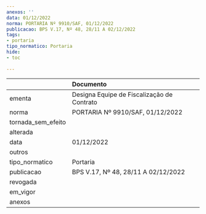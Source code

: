 ```yaml
---
anexos: ''
data: 01/12/2022
norma: PORTARIA Nº 9910/SAF, 01/12/2022
publicacao: BPS V.17, Nº 48, 28/11 A 02/12/2022
tags:
- portaria
tipo_normatico: Portaria
hide: 
- toc 
 
---
```


|                    | Documento                                  |
|:-------------------|:-------------------------------------------|
| ementa             | Designa Equipe de Fiscalização de Contrato |
| norma              | PORTARIA Nº 9910/SAF, 01/12/2022           |
| tornada_sem_efeito |                                            |
| alterada           |                                            |
| data               | 01/12/2022                                 |
| outros             |                                            |
| tipo_normatico     | Portaria                                   |
| publicacao         | BPS V.17, Nº 48, 28/11 A 02/12/2022        |
| revogada           |                                            |
| em_vigor           |                                            |
| anexos             |                                            |